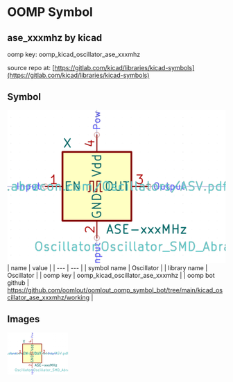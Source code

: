 # OOMP Symbol  
## ase_xxxmhz  by kicad  
  
oomp key: oomp_kicad_oscillator_ase_xxxmhz  
  
source repo at: [https://gitlab.com/kicad/libraries/kicad-symbols](https://gitlab.com/kicad/libraries/kicad-symbols)  
## Symbol  
  
[![working.png](working_600.png)](working.png)  
| name | value | 
| --- | --- | 
| symbol name | Oscillator | 
| library name | Oscillator | 
| oomp key | oomp_kicad_oscillator_ase_xxxmhz | 
| oomp bot github | https://github.com/oomlout/oomlout_oomp_symbol_bot/tree/main/kicad_oscillator_ase_xxxmhz/working | 
## Images  
  
[![working.png](working_140.png)](working.png)  
